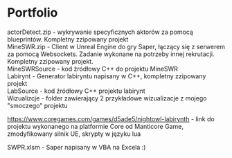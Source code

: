 # Portfolio

actorDetect.zip - wykrywanie specyficznych aktorów za pomocą blueprintów. Kompletny zzipowany projekt  
MineSWR.zip - Client w Unreal Engine do gry Saper, łączący się z serwerem za pomocą Websockets. Zadanie wykonane na potrzeby innej rekrutacji. Kompletny zzipowany projekt.  
MineSWRSource - kod źródłowy C++ do projektu MineSWR  
Labirynt - Generator labiryntu napisany w C++, kompletny zzipowany projekt  
LabSource - kod źródłowy C++ projektu labirynt  
Wizualizcje - folder zawierający 2 przykładowe wizualizacje z mojego "smoczego" projektu

https://www.coregames.com/games/d5ade5/nightowl-labirynth - link do projektu wykonanego na platformie Core od Manticore Game, zmodyfikowany silnik UE, skrypty w języku lua

SWPR.xlsm - Saper napisany w VBA na Excela :)
